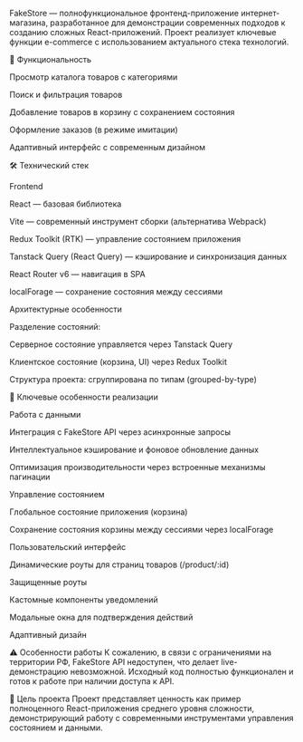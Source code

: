 FakeStore — полнофункциональное фронтенд-приложение интернет-магазина, разработанное для демонстрации современных подходов к созданию сложных React-приложений. Проект реализует ключевые функции e-commerce с использованием актуального стека технологий.

🚀 Функциональность

Просмотр каталога товаров с категориями

Поиск и фильтрация товаров

Добавление товаров в корзину с сохранением состояния

Оформление заказов (в режиме имитации)

Адаптивный интерфейс с современным дизайном

🛠 Технический стек

Frontend

React — базовая библиотека

Vite — современный инструмент сборки (альтернатива Webpack)

Redux Toolkit (RTK) — управление состоянием приложения

Tanstack Query (React Query) — кэширование и синхронизация данных

React Router v6 — навигация в SPA

localForage — сохранение состояния между сессиями

Архитектурные особенности

Разделение состояний:

Серверное состояние управляется через Tanstack Query

Клиентское состояние (корзина, UI) через Redux Toolkit

Структура проекта: сгруппирована по типам (grouped-by-type)

🔧 Ключевые особенности реализации

Работа с данными

Интеграция с FakeStore API через асинхронные запросы

Интеллектуальное кэширование и фоновое обновление данных

Оптимизация производительности через встроенные механизмы пагинации

Управление состоянием

Глобальное состояние приложения (корзина) 

Сохранение состояния корзины между сессиями через localForage

Пользовательский интерфейс

Динамические роуты для страниц товаров (/product/:id)

Защищенные роуты

Кастомные компоненты уведомлений

Модальные окна для подтверждения действий

Адаптивный дизайн

⚠️ Особенности работы
К сожалению, в связи с ограничениями на территории РФ, FakeStore API недоступен, что делает live-демонстрацию невозможной. Исходный код полностью функционален и готов к работе при наличии доступа к API.

🎯 Цель проекта
Проект представляет ценность как пример полноценного React-приложения среднего уровня сложности, демонстрирующий работу с современными инструментами управления состоянием и данными.

